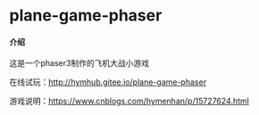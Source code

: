 # plane-game-phaser

#### 介绍
这是一个phaser3制作的飞机大战小游戏

在线试玩：http://hymhub.gitee.io/plane-game-phaser

游戏说明：https://www.cnblogs.com/hymenhan/p/15727624.html